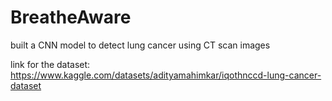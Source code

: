 # BreatheAware
built a CNN model to detect lung cancer using CT scan images 

link for the dataset:
https://www.kaggle.com/datasets/adityamahimkar/iqothnccd-lung-cancer-dataset
